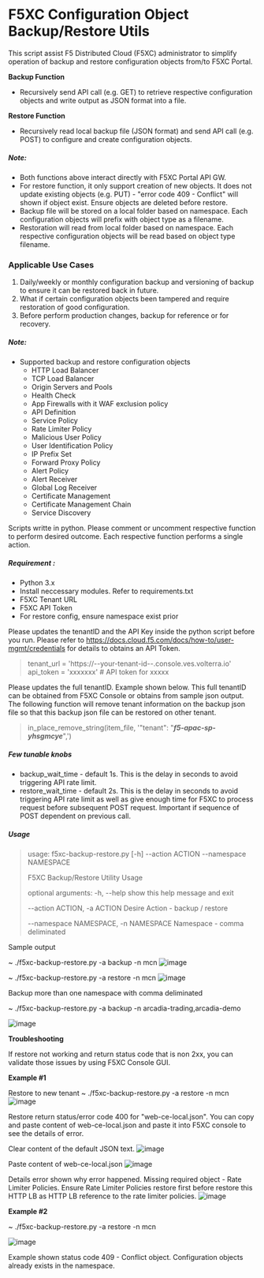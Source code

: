 # F5XC Configuration Object Backup/Restore Utils

This script assist F5 Distributed Cloud (F5XC) administrator to simplify operation of backup and restore configuration objects from/to F5XC Portal.

**Backup Function**

* Recursively send API call (e.g. GET) to retrieve respective configuration objects and write output as JSON format into a file.

**Restore Function**

* Recursively read local backup file (JSON format) and send API call (e.g. POST) to configure and create configuration objects.

##### Note:

* Both functions above interact directly with F5XC Portal API GW.
* For restore function, it only support creation of new objects. It does not update existing objects (e.g. PUT) - "error code 409 - Conflict" will shown if object exist. Ensure objects are deleted before restore.
* Backup file will be stored on a local folder based on namespace. Each configuration objects will prefix with object type as a filename.
* Restoration will read from local folder based on namespace. Each respective configuration objects will be read based on object type filename.

### Applicable Use Cases

1. Daily/weekly or monthly configuration backup and versioning of backup to ensure it can be restored back in future.
2. What if certain configuration objects been tampered and require restoration of good configuration.
3. Before perform production changes, backup for reference or for recovery.

##### Note:

- Supported backup and restore configuration objects
  - HTTP Load Balancer
  - TCP Load Balancer
  - Origin Servers and Pools
  - Health Check
  - App Firewalls with it WAF exclusion policy
  - API Definition
  - Service Policy
  - Rate Limiter Policy
  - Malicious User Policy
  - User Identification Policy
  - IP Prefix Set
  - Forward Proxy Policy
  - Alert Policy
  - Alert Receiver
  - Global Log Receiver
  - Certificate Management
  - Certificate Management Chain
  - Service Discovery

Scripts writte in python. Please comment or uncomment respective function to perform desired outcome. Each respective function performs a single action.

##### Requirement :

* Python 3.x
* Install neccessary modules. Refer to requirements.txt
* F5XC Tenant URL
* F5XC API Token
* For restore config, ensure namespace exist prior

Please updates the tenantID and the API Key inside the python script before you run. Please refer to https://docs.cloud.f5.com/docs/how-to/user-mgmt/credentials for details to obtains an API Token.

> tenant_url = 'https://--your-tenant-id--.console.ves.volterra.io'
> api_token = 'xxxxxxx' # API token for xxxxx

Please updates the full tenantID. Example shown below. This full tenantID can be obtained from F5XC Console or obtains from sample json output. The following function will remove tenant information on the backup json file so that this backup json file can be restored on other tenant.

> in_place_remove_string(item_file, '\"tenant\": \"***f5-apac-sp-yhsgmcye***\",')

##### Few tunable knobs

* backup_wait_time - default 1s. This is the delay in seconds to avoid triggering API rate limit.
* restore_wait_time - default 2s. This is the delay in seconds to avoid triggering API rate limit as well as give enough time for F5XC to process request before subsequent POST request. Important if sequence of POST dependent on previous call.

##### Usage

> usage: f5xc-backup-restore.py [-h] --action ACTION --namespace NAMESPACE
>
> F5XC Backup/Restore Utility Usage
>
> optional arguments:
> -h, --help            show this help message and exit
>
> --action ACTION, -a ACTION
> Desire Action - backup / restore
>
> --namespace NAMESPACE, -n NAMESPACE
> Namespace - comma deliminated

Sample output

~ ./f5xc-backup-restore.py -a backup -n mcn
![image](./assets/backup.png)

~ ./f5xc-backup-restore.py -a restore -n mcn
![image](./assets/restore.png)

Backup more than one namespace with comma deliminated

~ ./f5xc-backup-restore.py -a backup -n arcadia-trading,arcadia-demo

![image](./assets/backup2.png)

**Troubleshooting**

If restore not working and return status code that is non 2xx, you can validate those issues by using F5XC Console GUI.

**Example #1**

Restore to new tenant
~ ./f5xc-backup-restore.py -a restore -n mcn
![image](./assets/restore-new-tenant.png)

Restore return status/error code 400 for "web-ce-local.json". You can copy and paste content of web-ce-local.json and paste it into F5XC console to see the details of error.

Clear content of the default JSON text.
![image](./assets/new-tenant-validate-error-code.png)

Paste content of web-ce-local.json
![image](./assets/new-tenant-paste-json.png)

Details error shown why error happened. Missing required object - Rate Limiter Policies. Ensure Rate Limiter Policies restore first before restore this HTTP LB as HTTP LB reference to the rate limiter policies.
![image](./assets/new-tenant-erorr-why.png)

**Example #2**

~ ./f5xc-backup-restore.py -a restore -n mcn

![image](./assets/restore-existing-objects.png)

Example shown status code 409 - Conflict object. Configuration objects already exists in the namespace.
